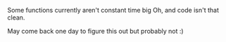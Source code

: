 Some functions currently aren't constant time big Oh, and code isn't that clean. 

May come back one day to figure this out but probably not :)
